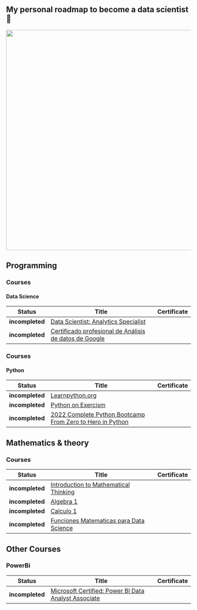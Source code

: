 
<h2>My personal roadmap to become a data scientist 🦉</h2>
<p align="center"> 
<img src="http://imgfz.com/i/j6neMc7.gif" width="600">
</p>

## Programming
### Courses
#### Data Science
  
 | Status | Title | Certificate | 
 | -------- | ----- | ----------- |
 | **incompleted** | [Data Scientist: Analytics Specialist](https://www.codecademy.com/learn/paths/data-analyst) |
 | **incompleted** | [Certificado profesional de Análisis de datos de Google](https://bit.ly/3ReszaJ) |
 
### Courses
#### Python
  
 | Status | Title | Certificate | 
 | -------- | ----- | ----------- |
 | **incompleted** | [Learnpython.org](https://www.learnpython.org/) |
 | **incompleted** | [Python on Exercism](https://exercism.org/tracks/python) |
 | **incompleted** | [2022 Complete Python Bootcamp From Zero to Hero in Python](https://www.udemy.com/course/complete-python-bootcamp/) |
 


## Mathematics & theory
### Courses
| Status | Title | Certificate | 
 | -------- | ----- | ----------- |
 | **incompleted** | [Introduction to Mathematical Thinking](https://www.coursera.org/learn/mathematical-thinking) |
 | **incompleted** | [Algebra 1](https://es.khanacademy.org/math/algebra-home) |
 | **incompleted** | [Calculo 1](https://es.khanacademy.org/math/ap-calculus-ab) |
  | **incompleted** | [Funciones Matematicas para Data Science](https://deepnote.com/@mazzaroli/Introduccion-a-Funciones-Matematicas-para-Data-Science-e-Inteligencia-Artificial-f9a47b52-0308-4e95-a3d3-c3de3ef7b14fb) |
 
 
 
## Other Courses
### PowerBi
| Status | Title | Certificate | 
 | -------- | ----- | ----------- |
 | **incompleted** | [Microsoft Certified: Power BI Data Analyst Associate](https://learn.microsoft.com/en-us/certifications/exams/pl-300) |
